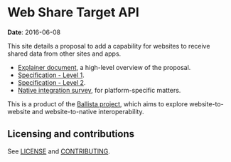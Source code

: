 # Web Share Target API

**Date**: 2016-06-08

This site details a proposal to add a capability for websites to receive shared
data from other sites and apps.

* [Explainer document](docs/explainer.md), a high-level overview of the proposal.
* [Specification - Level 1](https://w3c.github.io/web-share-target/).
* [Specification - Level 2](https://w3c.github.io/web-share-target/level-2/).
* [Native integration survey](docs/native.md), for platform-specific matters.

This is a product of the [Ballista
project](https://github.com/chromium/ballista), which aims to explore
website-to-website and website-to-native interoperability.


## Licensing and contributions

See [LICENSE](LICENSE.md) and [CONTRIBUTING](CONTRIBUTING.md).
